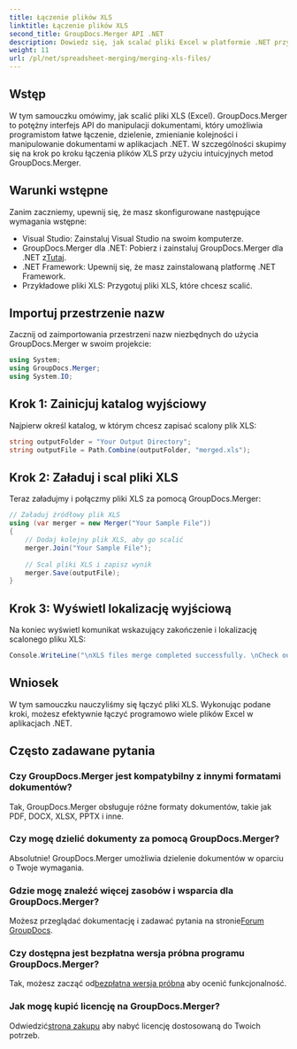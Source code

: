 ```yaml
---
title: Łączenie plików XLS
linktitle: Łączenie plików XLS
second_title: GroupDocs.Merger API .NET
description: Dowiedz się, jak scalać pliki Excel w platformie .NET przy użyciu narzędzia GroupDocs.Merger w celu płynnej manipulacji dokumentami. Postępuj zgodnie z naszym samouczkiem krok po kroku.
weight: 11
url: /pl/net/spreadsheet-merging/merging-xls-files/
---
```

## Wstęp
W tym samouczku omówimy, jak scalić pliki XLS (Excel). GroupDocs.Merger to potężny interfejs API do manipulacji dokumentami, który umożliwia programistom łatwe łączenie, dzielenie, zmienianie kolejności i manipulowanie dokumentami w aplikacjach .NET. W szczególności skupimy się na krok po kroku łączenia plików XLS przy użyciu intuicyjnych metod GroupDocs.Merger.
## Warunki wstępne
Zanim zaczniemy, upewnij się, że masz skonfigurowane następujące wymagania wstępne:
- Visual Studio: Zainstaluj Visual Studio na swoim komputerze.
-  GroupDocs.Merger dla .NET: Pobierz i zainstaluj GroupDocs.Merger dla .NET z[Tutaj](https://releases.groupdocs.com/merger/net/).
- .NET Framework: Upewnij się, że masz zainstalowaną platformę .NET Framework.
- Przykładowe pliki XLS: Przygotuj pliki XLS, które chcesz scalić.

## Importuj przestrzenie nazw
Zacznij od zaimportowania przestrzeni nazw niezbędnych do użycia GroupDocs.Merger w swoim projekcie:
```csharp
using System; 
using GroupDocs.Merger;
using System.IO;
```
## Krok 1: Zainicjuj katalog wyjściowy
Najpierw określ katalog, w którym chcesz zapisać scalony plik XLS:
```csharp
string outputFolder = "Your Output Directory";
string outputFile = Path.Combine(outputFolder, "merged.xls");
```
## Krok 2: Załaduj i scal pliki XLS
Teraz załadujmy i połączmy pliki XLS za pomocą GroupDocs.Merger:
```csharp
// Załaduj źródłowy plik XLS
using (var merger = new Merger("Your Sample File"))
{
    // Dodaj kolejny plik XLS, aby go scalić
    merger.Join("Your Sample File");
    
    // Scal pliki XLS i zapisz wynik
    merger.Save(outputFile);
}
```
## Krok 3: Wyświetl lokalizację wyjściową
Na koniec wyświetl komunikat wskazujący zakończenie i lokalizację scalonego pliku XLS:
```csharp
Console.WriteLine("\nXLS files merge completed successfully. \nCheck output in {0}", outputFolder);
```

## Wniosek
W tym samouczku nauczyliśmy się łączyć pliki XLS. Wykonując podane kroki, możesz efektywnie łączyć programowo wiele plików Excel w aplikacjach .NET.

## Często zadawane pytania
### Czy GroupDocs.Merger jest kompatybilny z innymi formatami dokumentów?
Tak, GroupDocs.Merger obsługuje różne formaty dokumentów, takie jak PDF, DOCX, XLSX, PPTX i inne.
### Czy mogę dzielić dokumenty za pomocą GroupDocs.Merger?
Absolutnie! GroupDocs.Merger umożliwia dzielenie dokumentów w oparciu o Twoje wymagania.
### Gdzie mogę znaleźć więcej zasobów i wsparcia dla GroupDocs.Merger?
Możesz przeglądać dokumentację i zadawać pytania na stronie[Forum GroupDocs](https://forum.groupdocs.com/c/merger/32).
### Czy dostępna jest bezpłatna wersja próbna programu GroupDocs.Merger?
 Tak, możesz zacząć od[bezpłatna wersja próbna](https://releases.groupdocs.com/) aby ocenić funkcjonalność.
### Jak mogę kupić licencję na GroupDocs.Merger?
 Odwiedzić[strona zakupu](https://purchase.groupdocs.com/buy) aby nabyć licencję dostosowaną do Twoich potrzeb.
